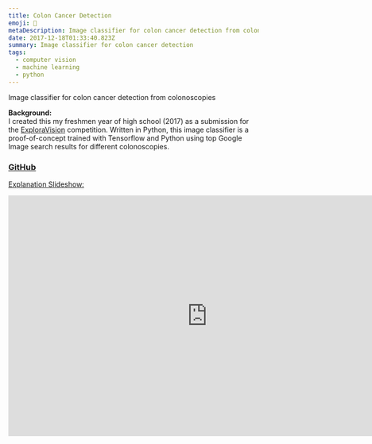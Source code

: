 ```yaml
---
title: Colon Cancer Detection
emoji: 🦠
metaDescription: Image classifier for colon cancer detection from colonoscopies
date: 2017-12-18T01:33:40.823Z
summary: Image classifier for colon cancer detection
tags:
  - computer vision
  - machine learning
  - python
---
```

Image classifier for colon cancer detection from colonoscopies

**Background:**\
I created this my freshmen year of high school (2017) as a submission for the [ExploraVision](https://www.exploravision.org/) competition. Written in Python, this image classifier is a proof-of-concept trained with Tensorflow and Python using top Google Image search results for different colonoscopies.

### [GitHub](https://github.com/shiv213/Artificial-Intelligence-for-Colon-Cancer-Detection "GitHub")

[Explanation Slideshow:](https://docs.google.com/presentation/d/e/2PACX-1vTNXO7N1CGvq7RkXtUEfWw1a6skXcx2Wo8Bxzl1vOJZvWX97rXljcT3LS1M08dZ4vL6chyBP-9-AN6v/embed?start=false&loop=true&delayms=3000)

<iframe class="embed-responsive-item" src="https://docs.google.com/presentation/d/e/2PACX-1vTNXO7N1CGvq7RkXtUEfWw1a6skXcx2Wo8Bxzl1vOJZvWX97rXljcT3LS1M08dZ4vL6chyBP-9-AN6v/embed?start=false&loop=true&delayms=3000" frameborder="0" width="800" height="485" allowfullscreen                               mozallowfullscreen="true" webkitallowfullscreen="true"></iframe>
